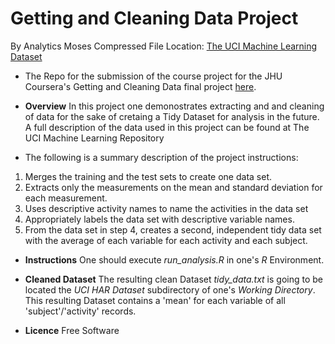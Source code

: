 # Getting and Cleaning Data Project
By Analytics Moses
Compressed File Location: [The UCI Machine Learning Dataset](https://d396qusza40orc.cloudfront.net/getdata%2Fprojectfiles%2FUCI%20HAR%20Dataset.zip)

* The Repo for the submission of the course project for the JHU Coursera's Getting and Cleaning Data final project [here](http://archive.ics.uci.edu/ml/datasets/Human+Activity+Recognition+Using+Smartphones).



* __Overview__
In this project one demonostrates extracting and and cleaning of data for the sake of cretaing a Tidy Dataset for analysis in the future. A full description of the data used in this project can be found at The UCI Machine Learning Repository

* The following is a summary description of the project instructions:
1. Merges the training and the test sets to create one data set.
2. Extracts only the measurements on the mean and standard deviation for each measurement.
3. Uses descriptive activity names to name the activities in the data set
4. Appropriately labels the data set with descriptive variable names.
5. From the data set in step 4, creates a second, independent tidy data set with the average of each variable for each activity and each subject.

* __Instructions__
One should execute *run_analysis.R* in one's *R* Environment.

* __Cleaned Dataset__
The resulting clean Dataset *tidy_data.txt* is going to be located the *UCI HAR Dataset* subdirectory of one's *Working Directory*. This resulting Dataset contains a 'mean' for each variable of all 'subject'/'activity' records.

* __Licence__
Free Software